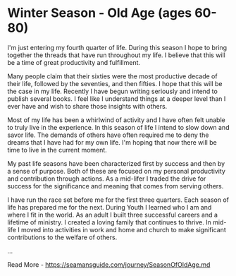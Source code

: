 # Winter Season - Old Age (ages 60-80)


I'm just entering my fourth quarter of life.  During this season I hope to bring
together the threads that have run throughout my life.   I believe that this
will be a time of great productivity and fulfillment.

Many people claim that their sixties were the most productive decade of their
life, followed by the seventies, and then fifties. I hope that this will be the
case in my life.  Recently I have begun writing seriously and intend to publish
several books.  I feel like I understand things at a deeper level than I ever
have and wish to share those insights with others.

Most of my life has been a whirlwind of activity and I have often felt unable to
truly live in the experience. In this season of life I intend to slow down and
savor life.  The demands of others have often required me to deny the dreams
that I have had for my own life.  I'm hoping that now there will be time to live
in the current moment.

My past life seasons have been characterized first by success and then by a
sense of purpose.  Both of these are focused on my personal productivity and
contribution through actions.  As a mid-lifer I traded the drive for success for
the significance and meaning that comes from serving others.

I have run the race set before me for the first three quarters. Each season of
life has prepared me for the next.   During Youth I learned who I am and where I
fit in the world.   As an adult I built three successful careers and a lifetime
of ministry.   I created a loving family that continues to thrive.  In mid-life
I moved into activities  in work and home and church to make significant
contributions to the welfare of others.


...

Read More - https://seamansguide.com/journey/SeasonOfOldAge.md
